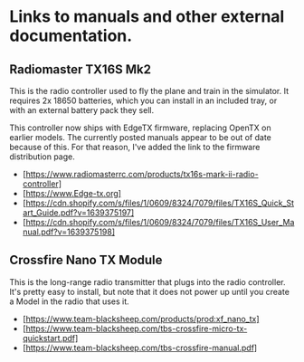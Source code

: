 # Links to manuals and other external documentation.

## Radiomaster TX16S Mk2

This is the radio controller used to fly the plane and train in the simulator.
It requires 2x 18650 batteries, which you can install in an included tray, or with an external battery pack they sell.

This controller now ships with EdgeTX firmware, replacing OpenTX on earlier models. The currently posted manuals appear to be out of date
because of this. For that reason, I've added the link to the firmware distribution page.

  * [https://www.radiomasterrc.com/products/tx16s-mark-ii-radio-controller]
  * [https://www.Edge-tx.org]
  * [https://cdn.shopify.com/s/files/1/0609/8324/7079/files/TX16S_Quick_Start_Guide.pdf?v=1639375197] 
  * [https://cdn.shopify.com/s/files/1/0609/8324/7079/files/TX16S_User_Manual.pdf?v=1639375198]

## Crossfire Nano TX Module

This is the long-range radio transmitter that plugs into the radio controller. It's pretty easy to install, but note that it does not power up
until you create a Model in the radio that uses it.

  * [https://www.team-blacksheep.com/products/prod:xf_nano_tx]
  * [https://www.team-blacksheep.com/tbs-crossfire-micro-tx-quickstart.pdf]
  * [https://www.team-blacksheep.com/tbs-crossfire-manual.pdf]
